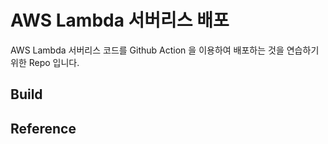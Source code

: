 # AWS Lambda 서버리스 배포 

AWS Lambda 서버리스 코드를 Github Action 을 이용하여 배포하는 것을 연습하기 위한 Repo 입니다. 

## Build 

## Reference 

